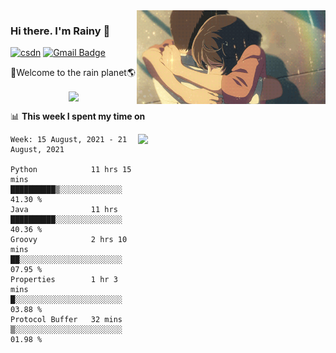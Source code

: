 <img  align='right' height="150" src="https://github.com/LikeRainDay/LikeRainDay/blob/master/pic/img_rain_1.gif?raw=true">



### Hi there. I'm Rainy :lemon:

[![csdn](https://img.shields.io/badge/-csdn-c14438?style=flat-square&logo=c&logoColor=white)](https://blog.csdn.net/qq_15807167)
[![Gmail Badge](https://img.shields.io/badge/-gmail-c14438?style=flat-square&logo=Gmail&logoColor=white&link=mailto:houshuai0816@gmail.com)](mailto:houshuai0816@gmail.com)

🚀Welcome to the rain planet🌎

<center>
<img align='center'  src="https://source.unsplash.com/random/1200x600">
</center>

📊 **This week I spent my time on**

<img align='right'   width="300" src="https://github-readme-stats.vercel.app/api?username=LikeRainDay&show_icons=true&title_color=fff&icon_color=79ff97&text_color=9f9f9f&bg_color=151515">

<!--START_SECTION:waka-->
```text
Week: 15 August, 2021 - 21 August, 2021

Python            11 hrs 15 mins  ██████████▒░░░░░░░░░░░░░░   41.30 % 
Java              11 hrs          ██████████░░░░░░░░░░░░░░░   40.36 % 
Groovy            2 hrs 10 mins   ██░░░░░░░░░░░░░░░░░░░░░░░   07.95 % 
Properties        1 hr 3 mins     █░░░░░░░░░░░░░░░░░░░░░░░░   03.88 % 
Protocol Buffer   32 mins         ▒░░░░░░░░░░░░░░░░░░░░░░░░   01.98 % 
```
<!--END_SECTION:waka-->
